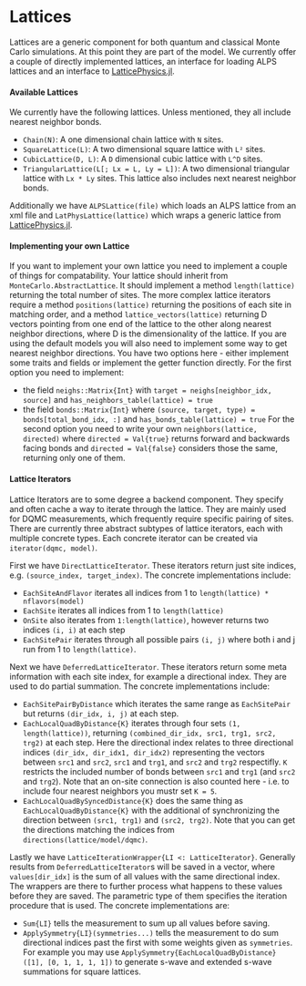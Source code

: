 # Lattices

Lattices are a generic component for both quantum and classical Monte Carlo simulations. At this point they are part of the model. We currently offer a couple of directly implemented lattices, an interface for loading ALPS lattices and an interface to [LatticePhysics.jl](https://github.com/janattig/LatticePhysics.jl).

#### Available Lattices

We currently have the following lattices. Unless mentioned, they all include nearest neighbor bonds.

* `Chain(N)`: A one dimensional chain lattice with `N` sites.
* `SquareLattice(L)`: A two dimensional square lattice with `L²` sites.
* `CubicLattice(D, L)`: A `D` dimensional cubic lattice with `L^D` sites.
* `TriangularLattice(L[; Lx = L, Ly = L])`: A two dimensional triangular lattice with `Lx * Ly` sites. This lattice also includes next nearest neighbor bonds.

Additionally we have `ALPSLattice(file)` which loads an ALPS lattice from an xml file and `LatPhysLattice(lattice)` which wraps a generic lattice from [LatticePhysics.jl](https://github.com/janattig/LatticePhysics.jl).

#### Implementing your own Lattice

If you want to implement your own lattice you need to implement a couple of things for compatability. Your lattice should inherit from `MonteCarlo.AbstractLattice`. It should implement a method `length(lattice)` returning the total number of sites. 
The more complex lattice iterators require a method `positions(lattice)` returning the positions of each site in matching order, and a method `lattice_vectors(lattice)` returning D vectors pointing from one end of the lattice to the other along nearest neighbor directions, where D is the dimensionality of the lattice. 
If you are using the default models you will also need to implement some way to get nearest neighbor directions. You have two options here - either implement some traits and fields or implement the getter function directly. For the first option you need to implement: 
* the field `neighs::Matrix{Int}` with `target = neighs[neighbor_idx, source]` and `has_neighbors_table(lattice) = true`
* the field `bonds::Matrix{Int}` where `(source, target, type) = bonds[total_bond_idx, :]` and `has_bonds_table(lattice) = true`
For the second option you need to write your own `neighbors(lattice, directed)` where `directed = Val{true}` returns forward and backwards facing bonds and `directed = Val{false}` considers those the same, returning only one of them.

#### Lattice Iterators

Lattice Iterators are to some degree a backend component. They specify and often cache a way to iterate through the lattice. They are mainly used for DQMC measurements, which frequently require specific pairing of sites. There are currently three abstract subtypes of lattice iterators, each with multiple concrete types. Each concrete iterator can be created via `iterator(dqmc, model)`.

First we have `DirectLatticeIterator`. These iterators return just site indices, e.g. `(source_index, target_index)`. The concrete implementations include:
* `EachSiteAndFlavor` iterates all indices from 1 to `length(lattice) * nflavors(model)`
* `EachSite` iterates all indices from 1 to `length(lattice)`
* `OnSite` also iterates from `1:length(lattice)`, however returns two indices `(i, i)` at each step
* `EachSitePair` iterates through all possible pairs `(i, j)` where both i and j run from 1 to `length(lattice)`.

Next we have `DeferredLatticeIterator`. These iterators return some meta information with each site index, for example a directional index. They are used to do partial summation. The concrete implementations include:
* `EachSitePairByDistance` which iterates the same range as `EachSitePair` but returns `(dir_idx, i, j)` at each step.
* `EachLocalQuadByDistance{K}` iterates through four sets `(1, length(lattice))`, returning `(combined_dir_idx, src1, trg1, src2, trg2)` at each step. Here the directional index relates to three directional indices `(dir_idx, dir_idx1, dir_idx2)` representing the vectors between `src1` and `src2`, `src1` and `trg1`, and `src2` and `trg2` respectifly. `K` restricts the included number of bonds between `src1` and `trg1` (and `src2` and `trg2`). Note that an on-site connection is also counted here - i.e. to include four nearest neighbors you mustr set `K = 5`.
* `EachLocalQuadBySyncedDistance{K}` does the same thing as `EachLocalQuadByDistance{K}` with the additional of synchronizing the direction between `(src1, trg1)` and `(src2, trg2)`.
Note that you can get the directions matching the indices from `directions(lattice/model/dqmc)`.

Lastly we have `LatticeIterationWrapper{LI <: LatticeIterator}`. Generally results from `DeferredLatticeIterator`s will be saved in a vector, where `values[dir_idx]` is the sum of all values with the same directional index. The wrappers are there to further process what happens to these values before they are saved. The parametric type of them specifies the iteration procedure that is used. The concrete implementations are:
* `Sum{LI}` tells the measurement to sum up all values before saving.
* `ApplySymmetry{LI}(symmetries...)` tells the measurement to do sum directional indices past the first with some weights given as `symmetries`. For example you may use `ApplySymmetry{EachLocalQuadByDistance}([1], [0, 1, 1, 1, 1])` to generate s-wave and extended s-wave summations for square lattices.